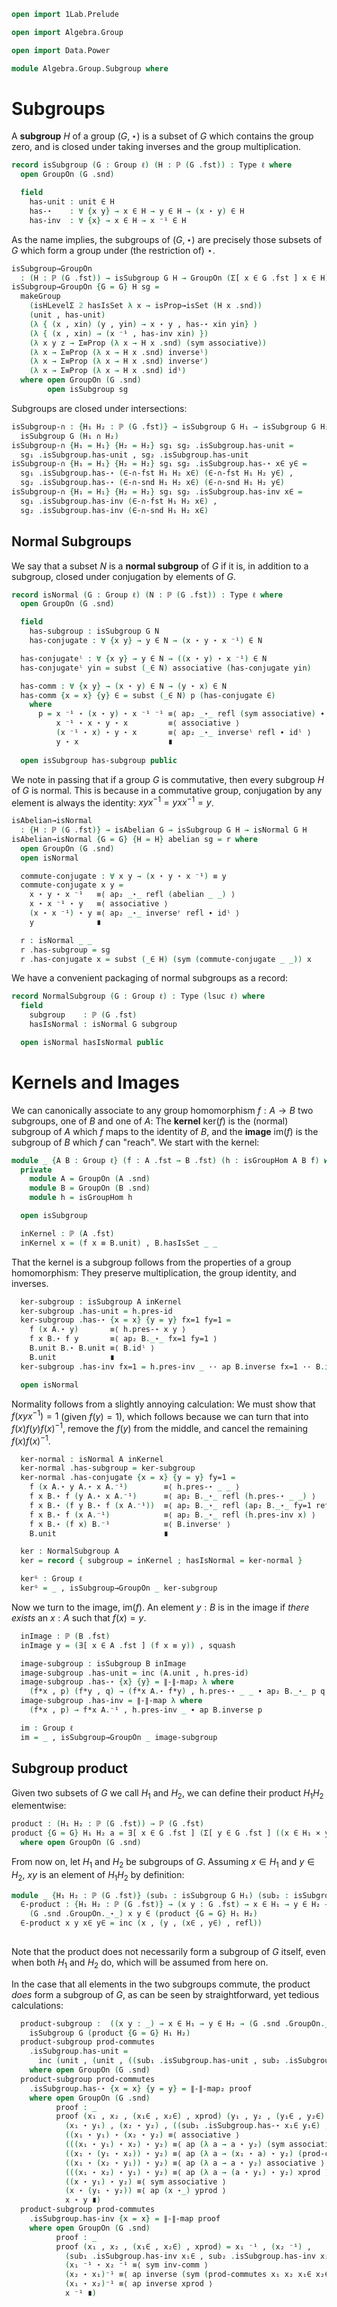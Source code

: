 ```agda
open import 1Lab.Prelude

open import Algebra.Group

open import Data.Power

module Algebra.Group.Subgroup where
```

<!--
```agda
private variable
  ℓ ℓ' : Level
  G : Group ℓ
```
-->

# Subgroups

A **subgroup** $H$ of a group $(G, \star)$ is a subset of $G$ which
contains the group zero, and is closed under taking inverses and the
group multiplication.

```agda
record isSubgroup (G : Group ℓ) (H : ℙ (G .fst)) : Type ℓ where
  open GroupOn (G .snd)

  field
    has-unit : unit ∈ H
    has-⋆    : ∀ {x y} → x ∈ H → y ∈ H → (x ⋆ y) ∈ H
    has-inv  : ∀ {x} → x ∈ H → x ⁻¹ ∈ H
```

As the name implies, the subgroups of $(G, \star)$ are precisely those
subsets of $G$ which form a group under (the restriction of) $\star$.

```agda
isSubgroup→GroupOn 
  : (H : ℙ (G .fst)) → isSubgroup G H → GroupOn (Σ[ x ∈ G .fst ] x ∈ H)
isSubgroup→GroupOn {G = G} H sg = 
  makeGroup
    (isHLevelΣ 2 hasIsSet λ x → isProp→isSet (H x .snd))
    (unit , has-unit)
    (λ { (x , xin) (y , yin) → x ⋆ y , has-⋆ xin yin} )
    (λ { (x , xin) → (x ⁻¹ , has-inv xin) })
    (λ x y z → Σ≡Prop (λ x → H x .snd) (sym associative))
    (λ x → Σ≡Prop (λ x → H x .snd) inverseˡ)
    (λ x → Σ≡Prop (λ x → H x .snd) inverseʳ)
    (λ x → Σ≡Prop (λ x → H x .snd) idˡ)
  where open GroupOn (G .snd)
        open isSubgroup sg
```

Subgroups are closed under intersections:

```agda
isSubgroup-∩ : {H₁ H₂ : ℙ (G .fst)} → isSubgroup G H₁ → isSubgroup G H₂ →
  isSubgroup G (H₁ ∩ H₂)
isSubgroup-∩ {H₁ = H₁} {H₂ = H₂} sg₁ sg₂ .isSubgroup.has-unit =
  sg₁ .isSubgroup.has-unit , sg₂ .isSubgroup.has-unit
isSubgroup-∩ {H₁ = H₁} {H₂ = H₂} sg₁ sg₂ .isSubgroup.has-⋆ x∈ y∈ =
  sg₁ .isSubgroup.has-⋆ (∈-∩-fst H₁ H₂ x∈) (∈-∩-fst H₁ H₂ y∈) ,
  sg₂ .isSubgroup.has-⋆ (∈-∩-snd H₁ H₂ x∈) (∈-∩-snd H₁ H₂ y∈)
isSubgroup-∩ {H₁ = H₁} {H₂ = H₂} sg₁ sg₂ .isSubgroup.has-inv x∈ =
  sg₁ .isSubgroup.has-inv (∈-∩-fst H₁ H₂ x∈) ,
  sg₂ .isSubgroup.has-inv (∈-∩-snd H₁ H₂ x∈)
```

## Normal Subgroups

We say that a subset $N$ is a **normal subgroup** of $G$ if it is, in
addition to a subgroup, closed under conjugation by elements of $G$.

```agda
record isNormal (G : Group ℓ) (N : ℙ (G .fst)) : Type ℓ where
  open GroupOn (G .snd)

  field
    has-subgroup : isSubgroup G N
    has-conjugate : ∀ {x y} → y ∈ N → (x ⋆ y ⋆ x ⁻¹) ∈ N

  has-conjugateˡ : ∀ {x y} → y ∈ N → ((x ⋆ y) ⋆ x ⁻¹) ∈ N
  has-conjugateˡ yin = subst (_∈ N) associative (has-conjugate yin)

  has-comm : ∀ {x y} → (x ⋆ y) ∈ N → (y ⋆ x) ∈ N
  has-comm {x = x} {y} ∈ = subst (_∈ N) p (has-conjugate ∈)
    where
      p = x ⁻¹ ⋆ (x ⋆ y) ⋆ x ⁻¹ ⁻¹ ≡⟨ ap₂ _⋆_ refl (sym associative) ∙ (λ i → x ⁻¹ ⋆ x ⋆ y ⋆ inv-inv {x = x} i) ⟩ 
          x ⁻¹ ⋆ x ⋆ y ⋆ x         ≡⟨ associative ⟩
          (x ⁻¹ ⋆ x) ⋆ y ⋆ x       ≡⟨ ap₂ _⋆_ inverseˡ refl ∙ idˡ ⟩
          y ⋆ x                    ∎
  
  open isSubgroup has-subgroup public
```

We note in passing that if a group $G$ is commutative, then every
subgroup $H$ of $G$ is normal. This is because in a commutative group,
conjugation by any element is always the identity: $xyx^{-1} = yxx^{-1}
= y$.

```agda
isAbelian→isNormal 
  : {H : ℙ (G .fst)} → isAbelian G → isSubgroup G H → isNormal G H
isAbelian→isNormal {G = G} {H = H} abelian sg = r where
  open GroupOn (G .snd)
  open isNormal

  commute-conjugate : ∀ x y → (x ⋆ y ⋆ x ⁻¹) ≡ y
  commute-conjugate x y =
    x ⋆ y ⋆ x ⁻¹   ≡⟨ ap₂ _⋆_ refl (abelian _ _) ⟩
    x ⋆ x ⁻¹ ⋆ y   ≡⟨ associative ⟩
    (x ⋆ x ⁻¹) ⋆ y ≡⟨ ap₂ _⋆_ inverseʳ refl ∙ idˡ ⟩
    y              ∎

  r : isNormal _ _
  r .has-subgroup = sg
  r .has-conjugate x = subst (_∈ H) (sym (commute-conjugate _ _)) x
```

We have a convenient packaging of normal subgroups as a record:

```agda
record NormalSubgroup (G : Group ℓ) : Type (lsuc ℓ) where
  field
    subgroup    : ℙ (G .fst)
    hasIsNormal : isNormal G subgroup

  open isNormal hasIsNormal public
```

# Kernels and Images

We can canonically associate to any group homomorphism $f : A \to B$ two
subgroups, one of $B$ and one of $A$: The **kernel** $\mathrm{ker}(f)$
is the (normal) subgroup of $A$ which $f$ maps to the identity of $B$,
and the **image** $\mathrm{im}(f)$ is the subgroup of $B$ which $f$ can
"reach". We start with the kernel:

```agda
module _ {A B : Group ℓ} (f : A .fst → B .fst) (h : isGroupHom A B f) where
  private
    module A = GroupOn (A .snd)
    module B = GroupOn (B .snd)
    module h = isGroupHom h

  open isSubgroup

  inKernel : ℙ (A .fst)
  inKernel x = (f x ≡ B.unit) , B.hasIsSet _ _
```

That the kernel is a subgroup follows from the properties of a group
homomorphism: They preserve multiplication, the group identity, and
inverses.

```agda
  ker-subgroup : isSubgroup A inKernel
  ker-subgroup .has-unit = h.pres-id
  ker-subgroup .has-⋆ {x = x} {y = y} fx=1 fy=1 = 
    f (x A.⋆ y)       ≡⟨ h.pres-⋆ x y ⟩
    f x B.⋆ f y       ≡⟨ ap₂ B._⋆_ fx=1 fy=1 ⟩
    B.unit B.⋆ B.unit ≡⟨ B.idˡ ⟩ 
    B.unit            ∎
  ker-subgroup .has-inv fx=1 = h.pres-inv _ ·· ap B.inverse fx=1 ·· B.inv-unit≡unit

  open isNormal
```

Normality follows from a slightly annoying calculation: We must show
that $f(xyx^{-1}) = 1$ (given $f(y) = 1$), which follows because we can
turn that into $f(x)f(y)f(x)^{-1}$, remove the $f(y)$ from the middle,
and cancel the remaining $f(x)f(x)^{-1}$.

```agda
  ker-normal : isNormal A inKernel
  ker-normal .has-subgroup = ker-subgroup
  ker-normal .has-conjugate {x = x} {y = y} fy=1 = 
    f (x A.⋆ y A.⋆ x A.⁻¹)        ≡⟨ h.pres-⋆ _ _ ⟩
    f x B.⋆ f (y A.⋆ x A.⁻¹)      ≡⟨ ap₂ B._⋆_ refl (h.pres-⋆ _ _) ⟩
    f x B.⋆ (f y B.⋆ f (x A.⁻¹))  ≡⟨ ap₂ B._⋆_ refl (ap₂ B._⋆_ fy=1 refl ∙ B.idˡ) ⟩
    f x B.⋆ f (x A.⁻¹)            ≡⟨ ap₂ B._⋆_ refl (h.pres-inv x) ⟩
    f x B.⋆ (f x) B.⁻¹            ≡⟨ B.inverseʳ ⟩
    B.unit                        ∎

  ker : NormalSubgroup A
  ker = record { subgroup = inKernel ; hasIsNormal = ker-normal }

  kerᴳ : Group ℓ
  kerᴳ = _ , isSubgroup→GroupOn _ ker-subgroup
```

Now we turn to the image, $\mathrm{im}(f)$. An element $y : B$ is in the
image if _there exists_ an $x : A$ such that $f(x)=y$.

```agda
  inImage : ℙ (B .fst)
  inImage y = (∃[ x ∈ A .fst ] (f x ≡ y)) , squash

  image-subgroup : isSubgroup B inImage
  image-subgroup .has-unit = inc (A.unit , h.pres-id)
  image-subgroup .has-⋆ {x} {y} = ∥-∥-map₂ λ where
    (f*x , p) (f*y , q) → (f*x A.⋆ f*y) , h.pres-⋆ _ _ ∙ ap₂ B._⋆_ p q
  image-subgroup .has-inv = ∥-∥-map λ where
    (f*x , p) → f*x A.⁻¹ , h.pres-inv _ ∙ ap B.inverse p

  im : Group ℓ
  im = _ , isSubgroup→GroupOn _ image-subgroup
```

## Subgroup product

Given two subsets of $G$ we call $H_1$ and $H_2$, we can define their
product $H_1 H_2$ elementwise:

```agda
product : (H₁ H₂ : ℙ (G .fst)) → ℙ (G .fst)
product {G = G} H₁ H₂ a = ∃[ x ∈ G .fst ] (Σ[ y ∈ G .fst ] ((x ∈ H₁ × y ∈ H₂) × (x ⋆ y ≡ a))) , squash
  where open GroupOn (G .snd)
```

From now on, let $H_1$ and $H_2$ be subgroups of $G$. Assuming $x \in H_1$
and $y \in H_2$, $xy$ is an element of $H_1 H_2$ by definition:

```agda
module _ {H₁ H₂ : ℙ (G .fst)} (sub₁ : isSubgroup G H₁) (sub₂ : isSubgroup G H₂) where
  ∈-product : {H₁ H₂ : ℙ (G .fst)} → (x y : G .fst) → x ∈ H₁ → y ∈ H₂ →
    (G .snd .GroupOn._⋆_) x y ∈ (product {G = G} H₁ H₂)
  ∈-product x y x∈ y∈ = inc (x , (y , (x∈ , y∈) , refl))
        
```

Note that the product does not necessarily form a subgroup of $G$ itself, even
when both $H_1$ and $H_2$ do, which will be assumed from here on.
<!-- INSERT EXAMPLE -->
In the case that all elements in the two subgroups commute, the product
*does* form a subgroup of $G$, as can be seen by straightforward, yet
tedious calculations:

```agda
  product-subgroup :  ((x y : _) → x ∈ H₁ → y ∈ H₂ → (G .snd .GroupOn._⋆_) x y ≡ (G .snd .GroupOn._⋆_) y x) →
    isSubgroup G (product {G = G} H₁ H₂)
  product-subgroup prod-commutes
    .isSubgroup.has-unit =
      inc (unit , (unit , ((sub₁ .isSubgroup.has-unit , sub₂ .isSubgroup.has-unit) , idˡ)))
    where open GroupOn (G .snd)
  product-subgroup prod-commutes
    .isSubgroup.has-⋆ {x = x} {y = y} = ∥-∥-map₂ proof
    where open GroupOn (G .snd)
          proof : _
          proof (x₁ , x₂ , (x₁∈ , x₂∈) , xprod) (y₁ , y₂ , (y₁∈ , y₂∈) , yprod) =
            (x₁ ⋆ y₁) , (x₂ ⋆ y₂) , ((sub₁ .isSubgroup.has-⋆ x₁∈ y₁∈) , (sub₂ .isSubgroup.has-⋆ x₂∈ y₂∈)) ,
            ((x₁ ⋆ y₁) ⋆ (x₂ ⋆ y₂) ≡⟨ associative ⟩
            (((x₁ ⋆ y₁) ⋆ x₂) ⋆ y₂) ≡⟨ ap (λ a → a ⋆ y₂) (sym associative) ⟩
            ((x₁ ⋆ (y₁ ⋆ x₂)) ⋆ y₂) ≡⟨ ap (λ a → (x₁ ⋆ a) ⋆ y₂) (prod-commutes y₁ x₂ y₁∈ x₂∈) ⟩
            ((x₁ ⋆ (x₂ ⋆ y₁)) ⋆ y₂) ≡⟨ ap (λ a → a ⋆ y₂) associative ⟩
            (((x₁ ⋆ x₂) ⋆ y₁) ⋆ y₂) ≡⟨ ap (λ a → (a ⋆ y₁) ⋆ y₂) xprod ⟩
            ((x ⋆ y₁) ⋆ y₂) ≡⟨ sym associative ⟩
            (x ⋆ (y₁ ⋆ y₂)) ≡⟨ ap (x ⋆_) yprod ⟩
            x ⋆ y ∎) 
  product-subgroup prod-commutes
    .isSubgroup.has-inv {x = x} = ∥-∥-map proof
    where open GroupOn (G .snd)
          proof : _
          proof (x₁ , x₂ , (x₁∈ , x₂∈) , xprod) = x₁ ⁻¹ , (x₂ ⁻¹) ,
            (sub₁ .isSubgroup.has-inv x₁∈ , sub₂ .isSubgroup.has-inv x₂∈) ,
            (x₁ ⁻¹ ⋆ x₂ ⁻¹ ≡⟨ sym inv-comm ⟩
            (x₂ ⋆ x₁)⁻¹ ≡⟨ ap inverse (sym (prod-commutes x₁ x₂ x₁∈ x₂∈)) ⟩
            (x₁ ⋆ x₂)⁻¹ ≡⟨ ap inverse xprod ⟩
            x ⁻¹ ∎)
```

